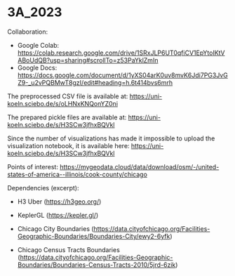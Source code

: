 # 3A_2023

Collaboration:
* Google Colab: https://colab.research.google.com/drive/1SRxJLP6UT0qfiCV1EpYtoIKtVABoUdQB?usp=sharing#scrollTo=z53PaYklZmIn
* Google Docs: https://docs.google.com/document/d/1yXS04arK0uv8mvK6Jdi7PG3JvGZ9-_u2vPQBMwT8gzI/edit#heading=h.6t414bvs6mrh

The preprocessed CSV file is available at: https://uni-koeln.sciebo.de/s/oLHNxKNQonYZ0ni

The prepared pickle files are available at: https://uni-koeln.sciebo.de/s/H3SCw3jfhxBQVkl

Since the number of visualizations has made it impossible to upload the visualization notebook, it is available here: 
https://uni-koeln.sciebo.de/s/H3SCw3jfhxBQVkl

Points of interest: https://mygeodata.cloud/data/download/osm/-/united-states-of-america--illinois/cook-county/chicago

Dependencies (excerpt):

* H3 Uber (https://h3geo.org/)

* KeplerGL (https://kepler.gl/)

* Chicago City Boundaries (https://data.cityofchicago.org/Facilities-Geographic-Boundaries/Boundaries-City/ewy2-6yfk)

* Chicago Census Tracts Boundaries (https://data.cityofchicago.org/Facilities-Geographic-Boundaries/Boundaries-Census-Tracts-2010/5jrd-6zik)
